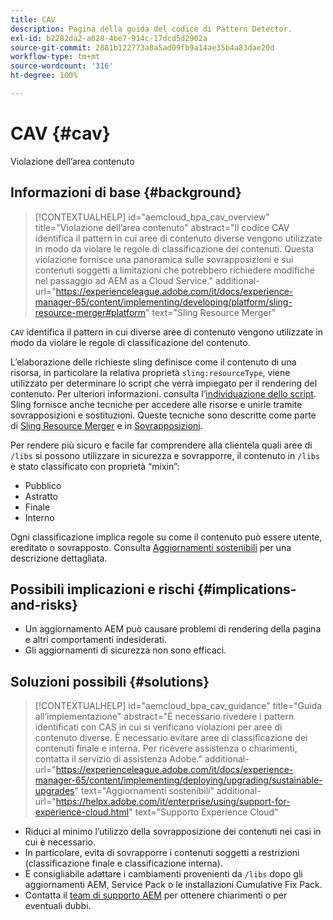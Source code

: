 ```yaml
---
title: CAV
description: Pagina della guida del codice di Pattern Detector.
exl-id: b2282da2-a028-4be7-914c-17dcd5d2902a
source-git-commit: 2881b122773a8a5ad09fb9a14ae35b4a83dae20d
workflow-type: tm+mt
source-wordcount: '316'
ht-degree: 100%

---
```


# CAV {#cav}

Violazione dell’area contenuto

## Informazioni di base {#background}

>[!CONTEXTUALHELP]
>id="aemcloud_bpa_cav_overview"
>title="Violazione dell’area contenuto"
>abstract="Il codice CAV identifica il pattern in cui aree di contenuto diverse vengono utilizzate in modo da violare le regole di classificazione dei contenuti. Questa violazione fornisce una panoramica sulle sovrapposizioni e sui contenuti soggetti a limitazioni che potrebbero richiedere modifiche nel passaggio ad AEM as a Cloud Service."
>additional-url="https://experienceleague.adobe.com/it/docs/experience-manager-65/content/implementing/developing/platform/sling-resource-merger#platform" text="Sling Resource Merger"

`CAV` identifica il pattern in cui diverse aree di contenuto vengono utilizzate in modo da violare le regole di classificazione del contenuto.

L’elaborazione delle richieste sling definisce come il contenuto di una risorsa, in particolare la relativa proprietà `sling:resourceType`, viene utilizzato per determinare lo script che verrà impiegato per il rendering del contenuto. Per ulteriori informazioni. consulta l’[individuazione dello script](https://experienceleague.adobe.com/it/docs/experience-manager-65/content/implementing/developing/introduction/the-basics#locating-the-script). Sling fornisce anche tecniche per accedere alle risorse e unirle tramite sovrapposizioni e sostituzioni. Queste tecniche sono descritte come parte di [Sling Resource Merger](https://experienceleague.adobe.com/it/docs/experience-manager-65/content/implementing/developing/platform/sling-resource-merger) e in [Sovrapposizioni](https://experienceleague.adobe.com/it/docs/experience-manager-65/content/implementing/developing/platform/overlays).

Per rendere più sicuro e facile far comprendere alla clientela quali aree di `/libs` si possono utilizzare in sicurezza e sovrapporre, il contenuto in `/libs` è stato classificato con proprietà “mixin”:

* Pubblico
* Astratto
* Finale
* Interno

Ogni classificazione implica regole su come il contenuto può essere utente, ereditato o sovrapposto. Consulta [Aggiornamenti sostenibili](https://experienceleague.adobe.com/it/docs/experience-manager-65/content/implementing/deploying/upgrading/sustainable-upgrades) per una descrizione dettagliata.

## Possibili implicazioni e rischi {#implications-and-risks}

* Un aggiornamento AEM può causare problemi di rendering della pagina e altri comportamenti indesiderati.
* Gli aggiornamenti di sicurezza non sono efficaci.

## Soluzioni possibili {#solutions}

>[!CONTEXTUALHELP]
>id="aemcloud_bpa_cav_guidance"
>title="Guida all’implementazione"
>abstract="È necessario rivedere i pattern identificati con CAS in cui si verificano violazioni per aree di contenuto diverse. È necessario evitare aree di classificazione dei contenuti finale e interna. Per ricevere assistenza o chiarimenti, contatta il servizio di assistenza Adobe."
>additional-url="https://experienceleague.adobe.com/it/docs/experience-manager-65/content/implementing/deploying/upgrading/sustainable-upgrades" text="Aggiornamenti sostenibili"
>additional-url="https://helpx.adobe.com/it/enterprise/using/support-for-experience-cloud.html" text="Supporto Experience Cloud"

* Riduci al minimo l’utilizzo della sovrapposizione dei contenuti nei casi in cui è necessario.
* In particolare, evita di sovrapporre i contenuti soggetti a restrizioni (classificazione finale e classificazione interna).
* È consigliabile adattare i cambiamenti provenienti da `/libs` dopo gli aggiornamenti AEM, Service Pack o le installazioni Cumulative Fix Pack.
* Contatta il [team di supporto AEM](https://helpx.adobe.com/it/enterprise/using/support-for-experience-cloud.html) per ottenere chiarimenti o per eventuali dubbi.
